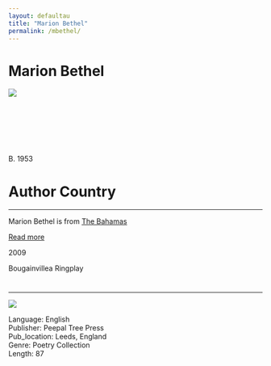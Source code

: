 ```yaml
---
layout: defaultau
title: "Marion Bethel"
permalink: /mbethel/
---
```

<!-- partial:index.partial.html -->
<div class="content">
    <h1>Marion Bethel</h1>
    <div class="quote">
        <div><img src="https://repeatingislands.files.wordpress.com/2014/06/tumblr_m86fnhqyom1qer96ro1_500.jpg" class="logo"></div>
    </div>
    <div class="timeline">
        <div style="padding-bottom:100px;"></div>
        <div class="block">
            <div class="date right"><p class="right"> B. 1953 </p></div>
            <div class="dot"></div>
            <div class="left first">
            <div class="author_country">
                <h1>Author Country</h1><hr>
          <div class="aclocation"> <p>Marion Bethel is from <a href="{{ site.baseurl }}/19">The Bahamas</a></p></div>
              <div class="acreadmore">  <a href="https://en.wikipedia.org/wiki/Marion_Bethel" target="_blank">Read more</a></div>
            </div>
            </div>
        </div>
        <div class="block">
            <div class="date left"><p class="left">2009</p>Bougainvillea Ringplay</div>
            <div class="dot"></div>
            <div class="right">
                <h1></h1><hr>
                <p><img src="https://www.peepaltreepress.com/sites/default/files/styles/book_cover_large/public/9781845230845.jpg?itok=UVk_clWb"></p>
                <p>
                Language: English<br/>
                Publisher: Peepal Tree Press<br/>
                Pub_location: Leeds, England<br/>
                Genre: Poetry Collection<br/>
                Length: 87</p>
            </div>
        </div>
  <!-- partial -->
<script src='https://cdnjs.cloudflare.com/ajax/libs/jquery/3.1.1/jquery.min.js'></script><script  src="{{ site.baseurl }}/assets/js/authorscript.js"></script>
